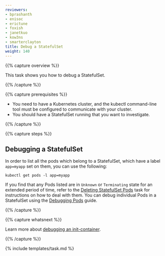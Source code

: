 ```yaml
---
reviewers:
- bprashanth
- enisoc
- erictune
- foxish
- janetkuo
- kow3ns
- smarterclayton
title: Debug a StatefulSet
weight: 140
---
```


{{% capture overview %}}

This task shows you how to debug a StatefulSet.

{{% /capture %}}

{{% capture prerequisites %}}

* You need to have a Kubernetes cluster, and the kubectl command-line tool must be configured to communicate with your cluster.
* You should have a StatefulSet running that you want to investigate.

{{% /capture %}}

{{% capture steps %}}

## Debugging a StatefulSet

In order to list all the pods which belong to a StatefulSet, which have a label `app=myapp` set on them,
you can use the following:

```shell
kubectl get pods -l app=myapp
```

If you find that any Pods listed are in `Unknown` or `Terminating` state for an extended period of time,
refer to the [Deleting StatefulSet Pods](/docs/tasks/manage-stateful-set/delete-pods/) task for
instructions on how to deal with them.
You can debug individual Pods in a StatefulSet using the
[Debugging Pods](/docs/tasks/debug-application-cluster/debug-pod-replication-controller/) guide.

{{% /capture %}}

{{% capture whatsnext %}}

Learn more about [debugging an init-container](/docs/tasks/debug-application-cluster/debug-init-containers/).

{{% /capture %}}

{% include templates/task.md %}
